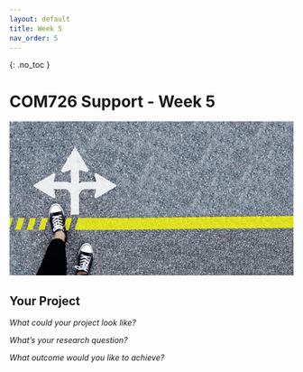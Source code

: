```yaml
---
layout: default
title: Week 5
nav_order: 5
---
```

{: .no_toc }

# COM726 Support - Week 5
![Direction](../img/direction.jpeg)

## Your Project

*What could your project look like?*

*What’s your research question?* 

*What outcome would you like to achieve?*
